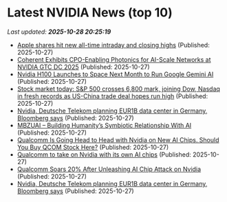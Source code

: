 # Latest NVIDIA News (top 10)
_Last updated: **2025-10-28 20:25:19**_

- [Apple shares hit new all-time intraday and closing highs](https://macdailynews.com/2025/10/27/apple-shares-hit-new-all-time-intraday-and-closing-highs-251027/) (Published: 2025-10-27)
- [Coherent Exhibits CPO-Enabling Photonics for AI-Scale Networks at NVIDIA GTC DC 2025](https://www.globenewswire.com/news-release/2025/10/27/3174954/11543/en/Coherent-Exhibits-CPO-Enabling-Photonics-for-AI-Scale-Networks-at-NVIDIA-GTC-DC-2025.html) (Published: 2025-10-27)
- [Nvidia H100 Launches to Space Next Month to Run Google Gemini AI](https://www.nextbigfuture.com/2025/10/nvidia-h100-launches-to-space-next-month-to-run-google-gemini-ai.html) (Published: 2025-10-27)
- [Stock market today: S&P 500 crosses 6,800 mark, joining Dow, Nasdaq in fresh records as US-China trade deal hopes run high](https://finance.yahoo.com/news/live/stock-market-today-sp-500-crosses-6800-mark-joining-dow-nasdaq-in-fresh-records-as-us-china-trade-deal-hopes-run-high-200037582.html) (Published: 2025-10-27)
- [Nvidia, Deutsche Telekom planning EUR1B data center in Germany, Bloomberg says](https://thefly.com/permalinks/entry.php/id4221824/NVDA;DTEGY;SAP-Nvidia-Deutsche-Telekom-planning-EURB-data-center-in-Germany-Bloomberg-says) (Published: 2025-10-27)
- [MBZUAI – Building Humanity’s Symbiotic Relationship With AI](https://www.forbes.com/sites/bryanpenprase/2025/10/27/mbzuai--building-humanitys-symbiotic-relationship-with-ai/) (Published: 2025-10-27)
- [Qualcomm Is Going Head to Head with Nvidia on New AI Chips. Should You Buy QCOM Stock Here?](https://biztoc.com/x/69a8b02a3083f9e6) (Published: 2025-10-27)
- [Qualcomm to take on Nvidia with its own AI chips](https://biztoc.com/x/526b52ba661e54e6) (Published: 2025-10-27)
- [Qualcomm Soars 20% After Unleashing AI Chip Attack on Nvidia](https://finance.yahoo.com/news/qualcomm-soars-20-unleashing-ai-193102888.html) (Published: 2025-10-27)
- [Nvidia, Deutsche Telekom planning EUR1B data center in Germany, Bloomberg says](https://thefly.com/permalinks/entry.php/id4221814/NVDA;DTEGY-Nvidia-Deutsche-Telekom-planning-EURB-data-center-in-Germany-Bloomberg-says) (Published: 2025-10-27)
